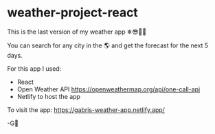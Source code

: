 # weather-project-react
This is the last version of my weather app ❄😎🍂🍃

You can search for any city in the 🌎 and get the forecast for the next 5 days.

For this app I used:
* React
* Open Weather API https://openweathermap.org/api/one-call-api
* Netlify to host the app

To visit the app: https://gabris-weather-app.netlify.app/

-G🌠
